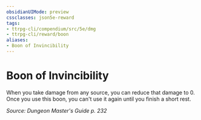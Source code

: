 ```yaml
---
obsidianUIMode: preview
cssclasses: json5e-reward
tags:
- ttrpg-cli/compendium/src/5e/dmg
- ttrpg-cli/reward/boon
aliases:
- Boon of Invincibility
---
```

# Boon of Invincibility

When you take damage from any source, you can reduce that damage to 0. Once you use this boon, you can't use it again until you finish a short rest.

*Source: Dungeon Master's Guide p. 232*